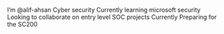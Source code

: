 I’m @alif-ahsan
Cyber security
Currently learning microsoft security
Looking to collaborate on entry level SOC projects
Currently Preparing for the SC200

<!---
alif-ahsan/alif-ahsan is a ✨ special ✨ repository because its `README.md` (this file) appears on your GitHub profile.
You can click the Preview link to take a look at your changes.
--->
